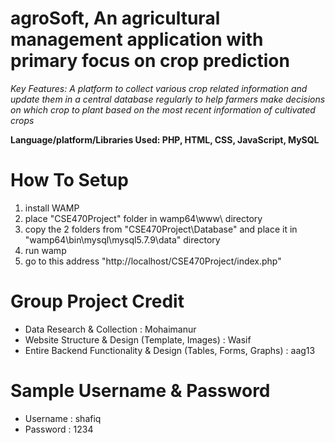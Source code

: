 # agroSoft, An agricultural management application with primary focus on crop prediction

*Key Features: A platform to collect various crop related information and update them in a central database
regularly to help farmers make decisions on which crop to plant based on the most recent information of
cultivated crops*

**Language/platform/Libraries Used: PHP, HTML, CSS, JavaScript, MySQL**

# How To Setup
1. install WAMP
2. place "CSE470Project" folder in wamp64\www\ directory
3. copy the 2 folders from "CSE470Project\Database" and place it in "wamp64\bin\mysql\mysql5.7.9\data" directory
4. run wamp
5. go to this address "http://localhost/CSE470Project/index.php"


# Group Project Credit
*  Data Research & Collection : Mohaimanur
*  Website Structure & Design (Template, Images) : Wasif
*  Entire Backend Functionality & Design (Tables, Forms, Graphs) : aag13


# Sample Username & Password
*  Username : shafiq
*  Password : 1234
